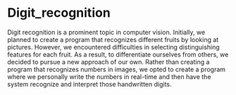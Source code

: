 # Digit_recognition
Digit recognition is a prominent topic in computer vision. Initially, we planned to create a program that recognizes different fruits by looking at pictures. However, we encountered difficulties in selecting distinguishing features for each fruit. As a result, to differentiate ourselves from others, we decided to pursue a new approach of our own. Rather than creating a program that recognizes numbers in images, we opted to create a program where we personally write the numbers in real-time and then have the system recognize and interpret those handwritten digits.
